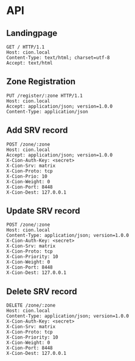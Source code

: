 # API

## Landingpage

```http
GET / HTTP/1.1
Host: cion.local
Content-Type: text/html; charset=utf-8
Accept: text/html
```

## Zone Registration

```http
PUT /register/:zone HTTP/1.1
Host: cion.local
Accept: application/json; version=1.0.0
Content-Type: application/json
```

## Add SRV record

```http
POST /zone/:zone
Host: cion.local
Accept: application/json; version=1.0.0
X-Cion-Auth-Key: <secret>
X-Cion-Srv: matrix
X-Cion-Proto: tcp
X-Cion-Prio: 10
X-Cion-Weight: 0
X-Cion-Port: 8448
X-Cion-Dest: 127.0.0.1
```

## Update SRV record

```http
POST /zone/:zone
Host: cion.local
Content-Type: application/json; version=1.0.0
X-Cion-Auth-Key: <secret>
X-Cion-Srv: matrix
X-Cion-Proto: tcp
X-Cion-Priority: 10
X-Cion-Weight: 0
X-Cion-Port: 8448
X-Cion-Dest: 127.0.0.1
```

## Delete SRV record

```http
DELETE /zone/:zone
Host: cion.local
Content-Type: application/json; version=1.0.0
X-Cion-Auth-Key: <secret>
X-Cion-Srv: matrix
X-Cion-Proto: tcp
X-Cion-Priority: 10
X-Cion-Weight: 0
X-Cion-Port: 8448
X-Cion-Dest: 127.0.0.1
```
